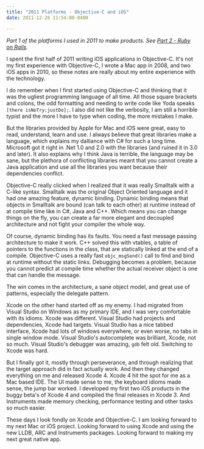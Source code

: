 ```yaml
---
title: "2011 Platforms - Objective-C and iOS"
date: 2011-12-26 11:54:00-0400

---
```


*Part 1 of the platforms I used in 2011 to make products. See [Part 2 - Ruby on Rails](https://hiltmon.com/blog/2011/12/26/2011-platforms-ruby-on-rails/).*

I spent the first half of 2011 writing iOS applications in Objective-C. It's not my first experience with Objective-C, I wrote a Mac app in 2008, and two iOS apps in 2010, so these notes are really about my entire experience with the technology.

<!--more-->

I do remember when I first started using Objective-C and thinking that it was the ugliest programming language of all time. All those square brackets and colons, the odd formatting and needing to write code like Yoda speaks `[there isNoTry:justDo];`. I also did not like the verbosity, I am still a horrible typist and the more I have to type when coding, the more mistakes I make.

But the libraries provided by Apple for Mac and iOS were great, easy to read, understand, learn and use. I always believe that great libraries make a language, which explains my dalliance with C# for such a long time. Microsoft got it right in .Net 1.0 and 2.0 with the libraries (and ruined it in 3.0 and later). It also explains why I think Java is terrible, the language may be sane, but the plethora of conflicting libraries meant that you cannot create a Java application and use all the libraries you want because their dependencies conflict.

Objective-C really clicked when I realized that it was really Smalltalk with a C-like syntax. Smalltalk was the original Object Oriented language and it had one amazing feature, dynamic binding. Dynamic binding means that objects in Smalltalk are bound (can talk to each other) at *runtime* instead of at compile time like in C#, Java and C++.  Which means you can change things on the fly, you can create a far more elegant and decoupled architecture and not fight your compiler the whole way.

Of course, dynamic binding has its faults. You need a fast message passing architecture to make it work. C++ solved this with vtables, a table of pointers to the functions in the class, that are statically linked at the end of a compile. Objective-C uses a really fast `objc_msgSend()` call to find and bind at runtime without the static links. Debugging becomes a problem, because you cannot predict at compile time whether the actual receiver object is one that can handle the message.

The win comes in the architecture, a sane object model, and great use of patterns, especially the delegate pattern.

Xcode on the other hand started off as my enemy. I had migrated from Visual Studio on Windows as my primary IDE, and I was very comfortable with its idioms.  Xcode was different. Visual Studio had projects and dependencies, Xcode had targets. Visual Studio has a nice tabbed interface, Xcode had lots of windows everywhere, or even worse, no tabs in single window mode. Visual Studio's autocomplete was brilliant, Xcode, not so much. Visual Studio's debugger was amazing, `gdb` felt old.  Switching to Xcode was hard.

But I finally got it, mostly through perseverance, and through realizing that the target approach did in fact actually work. And then they changed everything on me and released Xcode 4. Xcode 4 hit the spot for me as a Mac based IDE. The UI made sense to me, the keyboard idioms made sense, the jump bar worked. I developed my first two iOS products in the buggy beta's of Xcode 4 and compiled the final releases in Xcode 3. And Instruments made memory checking, performance testing and other tasks so much easier.

These days I look fondly on Xcode and Objective-C. I am looking forward to my next Mac or iOS project. Looking forward to using Xcode and using the new LLDB, ARC and Instruments packages. Looking forward to making my next great native app.
